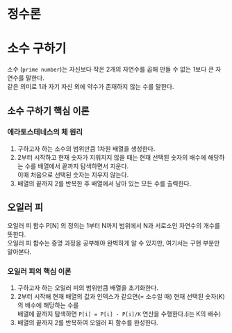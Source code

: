 정수론
===

# 소수 구하기

소수 (`prime number`)는 자신보다 작은 2개의 자연수를 곱해 만들 수 없는 1보다 큰 자연수를 말한다.  
같은 의미로 1과 자기 자신 외에 약수가 존재하지 않는 수를 말한다.

## 소수 구하기 핵심 이론

### 에라토스테네스의 체 원리

1. 구하고자 하는 소수의 범위만큼 1차원 배열을 생성한다.
2. 2부터 시작하고 현재 숫자가 지워지지 않을 때는 현재 선택된 숫자의 배수에 해당하는 수를 배열에서 끝까지 탐색하면서 지운다.  
    이때 처음으로 선택된 숫자는 지우지 않는다.
3. 배열의 끝까지 2를 반복한 후 배열에서 남아 있는 모든 수를 출력한다.

## 오일러 피

오일러 피 함수 P[N] 의 정의는 1부터 N까지 범위에서 N과 서로소인 자연수의 개수를 뜻한다.  
오일러 피 함수는 증명 과정을 공부해야 완벽하게 알 수 있지만, 여기서는 구현 부분만 알아본다.

### 오일러 피의 핵심 이론

1. 구하고자 하는 오일러 피의 범위만큼 배열을 초기화한다.
2. 2부터 시작해 현재 배열의 값과 인덱스가 같으면(= 소수일 때) 현재 선택된 숫자(K)의 배수에 해당하는 수를  
    배열에 끝까지 탐색하면 `P[i] = P[i] - P[i]/K` 연산을 수행한다.(i는 K의 배수)
3. 배열의 끝까지 2를 반복하여 오일러 피 함수를 완성한다.